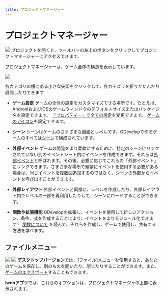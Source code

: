 ```yaml
---
title: プロジェクトマネージャー
---
```

# プロジェクトマネージャー

![](/gdevelop5/project-manager-button.png)
プロジェクトを開くと、ツールバーの左上のボタンをクリックしてプロジェクトマネージャーにアクセスできます。

プロジェクトマネージャーは、ゲーム全体の構造を表示しています。

![](/gdevelop5/interface/project_manager_for_gdevelop5.png)

各カテゴリの横にある小さな矢印をクリックして、各カテゴリを折りたたんだり展開したりできます

  * **ゲーム設定** ゲームの全体の設定をカスタマイズできる場所です。たとえば、AndroidおよびiOSのゲームウィンドウのデフォルトサイズまたはパッケージ名を設定できます。 [「プロパティー」で全ての設定](/gdevelop5/interface/project-manager/properties)を変更できます。 [ゲームのアイコン](/gdevelop5/interface/project-manager/icons)も設定できます。

  * **シーン** シーンはゲームのさまざまな画面とレベルです。GDevelopで作るゲームのすべては[シーン](/gdevelop5/interface/scene-editor)で構成されています。

  * **外部イベント** ゲームの開発をより柔軟にするために、特定のシーンにリンクされていない別のイベントシート内にイベントを作成できます。それらは[外部イベント](/gdevelop5/interface/events-editor)と呼ばれます。その後、必要に応じてこれらの「外部イベント」にリンクできます。さまざまな場所で頻繁にイベントを使用する必要がある場合は、同じイベントを複数回追加するのではなく、シーンの外部からイベントを呼び出すことができます。 

  * **外部レイアウト** 外部イベントと同様に、レベルを作成したり、外部レイアウト内でレベルの一部を再利用したりして、シーンにロードすることができます。

  * **関数や拡張機能** GDevelopを拡張し、イベントを使用して新しいアクション、条件、式を作成することにより、イベントをよりモジュール化できます！ [関数について](/ja/gdevelop5/events/functions) を読んで、それらを作成し、ゲームで使用し、共有する方法を学べます。

## ファイルメニュー

![](/gdevelop5/file-menu.png) 
![](/gdevelop5/web-project-manager-tab.png)
**デスクトップバージョン**では、[ファイル]メニューを使用すると、あなたのゲームを保存し、別のものを開いたり、閉じたりすることができます。また、 [ゲームのエクスポート](/ja/gdevelop5/publishing)することもできます。 

I**webアプリ**では、これらのオプションは、プロジェクトマネージャの上部に表示されます。